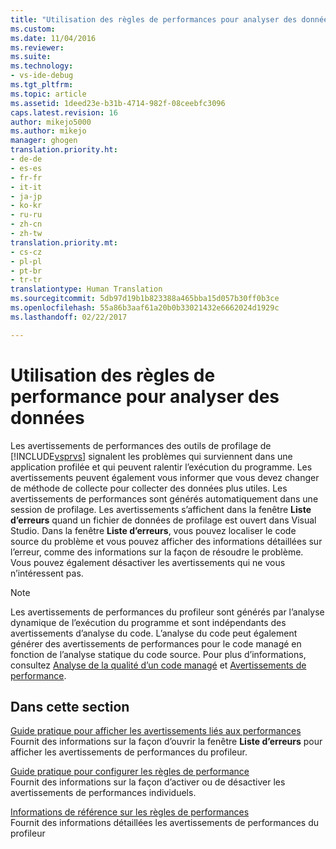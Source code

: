 ```yaml
---
title: "Utilisation des règles de performances pour analyser des données | Microsoft Docs"
ms.custom: 
ms.date: 11/04/2016
ms.reviewer: 
ms.suite: 
ms.technology:
- vs-ide-debug
ms.tgt_pltfrm: 
ms.topic: article
ms.assetid: 1deed23e-b31b-4714-982f-08ceebfc3096
caps.latest.revision: 16
author: mikejo5000
ms.author: mikejo
manager: ghogen
translation.priority.ht:
- de-de
- es-es
- fr-fr
- it-it
- ja-jp
- ko-kr
- ru-ru
- zh-cn
- zh-tw
translation.priority.mt:
- cs-cz
- pl-pl
- pt-br
- tr-tr
translationtype: Human Translation
ms.sourcegitcommit: 5db97d19b1b823388a465bba15d057b30ff0b3ce
ms.openlocfilehash: 55a86b3aaf61a20b0b33021432e6662024d1929c
ms.lasthandoff: 02/22/2017

---
```

# <a name="using-performance-rules-to-analyze-data"></a>Utilisation des règles de performance pour analyser des données
Les avertissements de performances des outils de profilage de [!INCLUDE[vsprvs](../code-quality/includes/vsprvs_md.md)] signalent les problèmes qui surviennent dans une application profilée et qui peuvent ralentir l’exécution du programme. Les avertissements peuvent également vous informer que vous devez changer de méthode de collecte pour collecter des données plus utiles. Les avertissements de performances sont générés automatiquement dans une session de profilage. Les avertissements s’affichent dans la fenêtre **Liste d’erreurs** quand un fichier de données de profilage est ouvert dans Visual Studio. Dans la fenêtre **Liste d’erreurs**, vous pouvez localiser le code source du problème et vous pouvez afficher des informations détaillées sur l’erreur, comme des informations sur la façon de résoudre le problème. Vous pouvez également désactiver les avertissements qui ne vous n’intéressent pas.  
  
> [!NOTE]
>  Les avertissements de performances du profileur sont générés par l’analyse dynamique de l’exécution du programme et sont indépendants des avertissements d’analyse du code. L’analyse du code peut également générer des avertissements de performances pour le code managé en fonction de l’analyse statique du code source. Pour plus d’informations, consultez [Analyse de la qualité d’un code managé](../code-quality/analyzing-managed-code-quality-by-using-code-analysis.md) et [Avertissements de performance](../code-quality/performance-warnings.md).  
  
## <a name="in-this-section"></a>Dans cette section  
 [Guide pratique pour afficher les avertissements liés aux performances](../profiling/how-to-view-performance-warnings.md)  
 Fournit des informations sur la façon d’ouvrir la fenêtre **Liste d’erreurs** pour afficher les avertissements de performances du profileur.  
  
 [Guide pratique pour configurer les règles de performance](../profiling/how-to-configure-performance-rules.md)  
 Fournit des informations sur la façon d’activer ou de désactiver les avertissements de performances individuels.  
  
 [Informations de référence sur les règles de performances](../profiling/performance-rules-reference.md)  
 Fournit des informations détaillées les avertissements de performances du profileur
